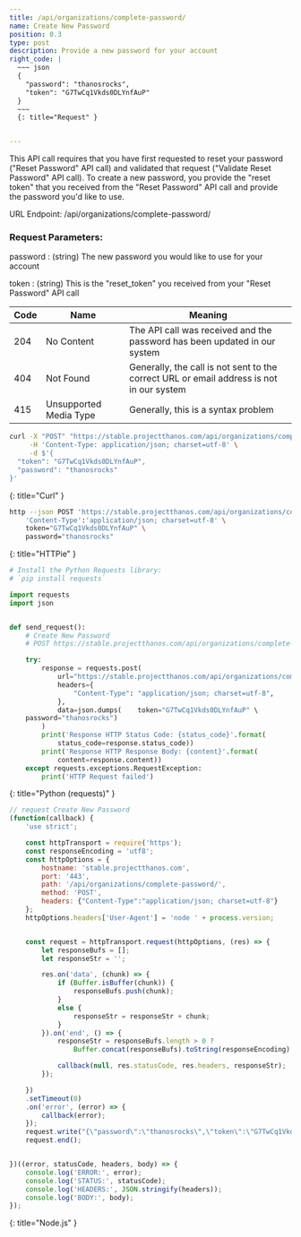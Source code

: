 ```yaml
---
title: /api/organizations/complete-password/
name: Create New Password
position: 0.3
type: post
description: Provide a new password for your account
right_code: |
  ~~~ json
  {
    "password": "thanosrocks",
    "token": "G7TwCq1Vkds0DLYnfAuP"
  }
  ~~~
  {: title="Request" }


---
```

This API call requires that you have first requested to reset your password ("Reset Password" API call) and validated that request ("Validate Reset Password" API call). To create a new password, you provide the "reset token" that you received from the "Reset Password" API call and provide the password you'd like to use.

URL Endpoint: /api/organizations/complete-password/

### Request Parameters:

password
: (string) The new password you would like to use for your account

token
: (string) This is the "reset_token" you received from your "Reset Password" API call

| Code | Name                   | Meaning                                                                                  |
|------|------------------------|------------------------------------------------------------------------------------------|
| 204  | No Content             | The API call was received and the password has been updated in our system                |
| 404  | Not Found              | Generally, the call is not sent to the correct URL or email address is not in our system |
| 415  | Unsupported Media Type | Generally, this is a syntax problem                                                      |


~~~ bash
curl -X "POST" "https://stable.projectthanos.com/api/organizations/complete-password/" \
     -H 'Content-Type: application/json; charset=utf-8' \
     -d $'{
  "token": "G7TwCq1Vkds0DLYnfAuP",
  "password": "thanosrocks"
}'

~~~
{: title="Curl" }

~~~ bash
http --json POST 'https://stable.projectthanos.com/api/organizations/complete-password/' \
    'Content-Type':'application/json; charset=utf-8' \
    token="G7TwCq1Vkds0DLYnfAuP" \
    password="thanosrocks"

~~~
{: title="HTTPie" }

~~~ python
# Install the Python Requests library:
# `pip install requests`

import requests
import json


def send_request():
    # Create New Password
    # POST https://stable.projectthanos.com/api/organizations/complete-password/

    try:
        response = requests.post(
            url="https://stable.projectthanos.com/api/organizations/complete-password/",
            headers={
                "Content-Type": "application/json; charset=utf-8",
            },
            data=json.dumps(    token="G7TwCq1Vkds0DLYnfAuP" \
    password="thanosrocks")
        )
        print('Response HTTP Status Code: {status_code}'.format(
            status_code=response.status_code))
        print('Response HTTP Response Body: {content}'.format(
            content=response.content))
    except requests.exceptions.RequestException:
        print('HTTP Request failed')

~~~
{: title="Python (requests)" }

~~~ javascript
// request Create New Password
(function(callback) {
    'use strict';

    const httpTransport = require('https');
    const responseEncoding = 'utf8';
    const httpOptions = {
        hostname: 'stable.projectthanos.com',
        port: '443',
        path: '/api/organizations/complete-password/',
        method: 'POST',
        headers: {"Content-Type":"application/json; charset=utf-8"}
    };
    httpOptions.headers['User-Agent'] = 'node ' + process.version;


    const request = httpTransport.request(httpOptions, (res) => {
        let responseBufs = [];
        let responseStr = '';

        res.on('data', (chunk) => {
            if (Buffer.isBuffer(chunk)) {
                responseBufs.push(chunk);
            }
            else {
                responseStr = responseStr + chunk;
            }
        }).on('end', () => {
            responseStr = responseBufs.length > 0 ?
                Buffer.concat(responseBufs).toString(responseEncoding) : responseStr;

            callback(null, res.statusCode, res.headers, responseStr);
        });

    })
    .setTimeout(0)
    .on('error', (error) => {
        callback(error);
    });
    request.write("{\"password\":\"thanosrocks\",\"token\":\"G7TwCq1Vkds0DLYnfAuP\"}")
    request.end();


})((error, statusCode, headers, body) => {
    console.log('ERROR:', error);
    console.log('STATUS:', statusCode);
    console.log('HEADERS:', JSON.stringify(headers));
    console.log('BODY:', body);
});

~~~
{: title="Node.js" }

